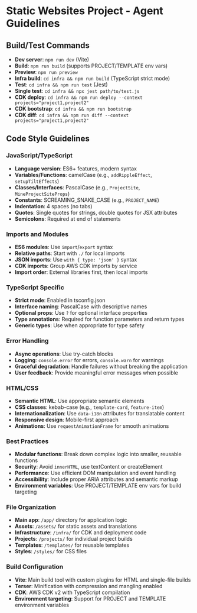 # Static Websites Project - Agent Guidelines

## Build/Test Commands
- **Dev server**: `npm run dev` (Vite)
- **Build**: `npm run build` (supports PROJECT/TEMPLATE env vars)
- **Preview**: `npm run preview`
- **Infra build**: `cd infra && npm run build` (TypeScript strict mode)
- **Test**: `cd infra && npm run test` (Jest)
- **Single test**: `cd infra && npx jest path/to/test.js`
- **CDK deploy**: `cd infra && npm run deploy --context projects="project1,project2"`
- **CDK bootstrap**: `cd infra && npm run bootstrap`
- **CDK diff**: `cd infra && npm run diff --context projects="project1,project2"`

## Code Style Guidelines

### JavaScript/TypeScript
- **Language version**: ES6+ features, modern syntax
- **Variables/Functions**: camelCase (e.g., `addRippleEffect`, `setupTiltEffects`)
- **Classes/Interfaces**: PascalCase (e.g., `ProjectSite`, `MineProjectSiteProps`)
- **Constants**: SCREAMING_SNAKE_CASE (e.g., `PROJECT_NAME`)
- **Indentation**: 4 spaces (no tabs)
- **Quotes**: Single quotes for strings, double quotes for JSX attributes
- **Semicolons**: Required at end of statements

### Imports and Modules
- **ES6 modules**: Use `import`/`export` syntax
- **Relative paths**: Start with `./` for local imports
- **JSON imports**: Use `with { type: 'json' }` syntax
- **CDK imports**: Group AWS CDK imports by service
- **Import order**: External libraries first, then local imports

### TypeScript Specific
- **Strict mode**: Enabled in tsconfig.json
- **Interface naming**: PascalCase with descriptive names
- **Optional props**: Use `?` for optional interface properties
- **Type annotations**: Required for function parameters and return types
- **Generic types**: Use when appropriate for type safety

### Error Handling
- **Async operations**: Use try-catch blocks
- **Logging**: `console.error` for errors, `console.warn` for warnings
- **Graceful degradation**: Handle failures without breaking the application
- **User feedback**: Provide meaningful error messages when possible

### HTML/CSS
- **Semantic HTML**: Use appropriate semantic elements
- **CSS classes**: kebab-case (e.g., `template-card`, `feature-item`)
- **Internationalization**: Use `data-i18n` attributes for translatable content
- **Responsive design**: Mobile-first approach
- **Animations**: Use `requestAnimationFrame` for smooth animations

### Best Practices
- **Modular functions**: Break down complex logic into smaller, reusable functions
- **Security**: Avoid `innerHTML`, use textContent or createElement
- **Performance**: Use efficient DOM manipulation and event handling
- **Accessibility**: Include proper ARIA attributes and semantic markup
- **Environment variables**: Use PROJECT/TEMPLATE env vars for build targeting

### File Organization
- **Main app**: `/app/` directory for application logic
- **Assets**: `/assets/` for static assets and translations
- **Infrastructure**: `/infra/` for CDK and deployment code
- **Projects**: `/projects/` for individual project builds
- **Templates**: `/templates/` for reusable templates
- **Styles**: `/styles/` for CSS files

### Build Configuration
- **Vite**: Main build tool with custom plugins for HTML and single-file builds
- **Terser**: Minification with compression and mangling enabled
- **CDK**: AWS CDK v2 with TypeScript compilation
- **Environment targeting**: Support for PROJECT and TEMPLATE environment variables
